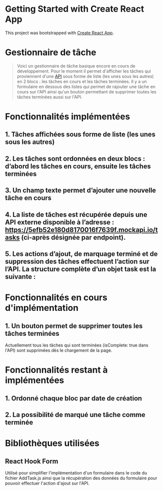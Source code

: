 # Getting Started with Create React App

This project was bootstrapped with [Create React App](https://github.com/facebook/create-react-app).

# Gestionnaire de tâche

> Voici un gestionnaire de tâche basique encore en cours de développement. Pour le moment il permet d'afficher les tâches qui proviennent d'une [API](https://605375c645e4b30017291be6.mockapi.io/tasks/) sous forme de liste (les unes sous les autres) en 2 blocs : les tâches en cours et les tâches terminées. Il y a un formulaire en dessous des listes qui permet de rajouter une tâche en cours sur l'API ainsi qu'un bouton permettant de supprimer toutes les tâches terminées aussi sur l'API.

# Fonctionnalités implémentées

## 1. Tâches affichées sous forme de liste (les unes sous les autres)

## 2. Les tâches sont ordonnées en deux blocs : d’abord les tâches en cours, ensuite les tâches terminées

## 3. Un champ texte permet d’ajouter une nouvelle tâche en cours

## 4. La liste de tâches est récupérée depuis une API externe disponible à l’adresse : https://5efb52e180d8170016f7639f.mockapi.io/tasks (ci-après désignée par endpoint).

## 5. Les actions d’ajout, de marquage terminé et de suppression des tâches effectuent l’action sur l’API. La structure complète d’un objet task est la suivante :

# Fonctionnalités en cours d'implémentation

## 1. Un bouton permet de supprimer toutes les tâches terminées

Actuellement tous les tâches qui sont terminées (isComplete: true dans l'API) sont supprimées dès le chargement de la page.

# Fonctionnalités restant à implémentées

## 1. Ordonné chaque bloc par date de création

## 2. La possibilité de marqué une tâche comme terminée

# Bibliothèques utilisées

## React Hook Form

Utilisé pour simplifier l'implémentation d'un formulaire dans le code du fichier AddTask.js ainsi que la récupération des données du formulaire pour pouvoir effectuer l'action d'ajout sur l'API.
